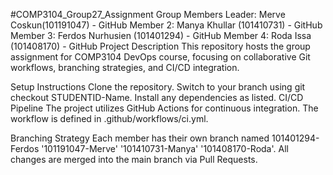 #COMP3104_Group27_Assignment
Group Members
Leader: Merve Coskun(101191047) - GitHub
Member 2: Manya Khullar (101410731) - GitHub
Member 3: Ferdos Nurhusien (101401294) - GitHub
Member 4: Roda Issa (101408170) - GitHub
Project Description
This repository hosts the group assignment for COMP3104 DevOps course, focusing on collaborative Git workflows, branching strategies, and CI/CD integration.

Setup Instructions
Clone the repository.
Switch to your branch using git checkout STUDENTID-Name.
Install any dependencies as listed.
CI/CD Pipeline
The project utilizes GitHub Actions for continuous integration. The workflow is defined in .github/workflows/ci.yml.

Branching Strategy
Each member has their own branch named 101401294-Ferdos '101191047-Merve' '101410731-Manya' '101408170-Roda'. All changes are merged into the main branch via Pull Requests.
